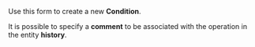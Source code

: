 Use this form to create a new **Condition**.

It is possible to specify a **comment** to be associated with the operation in
the entity **history**.